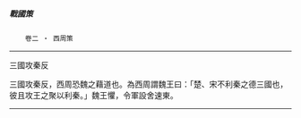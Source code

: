 

##### 戰國策
　　`卷二 ‧ 西周策`

* * *

三國攻秦反

三國攻秦反，西周恐魏之藉道也。為西周謂魏王曰：「楚、宋不利秦之德三國也，彼且攻王之聚以利秦。」魏王懼，令軍設舍速東。

* * *

